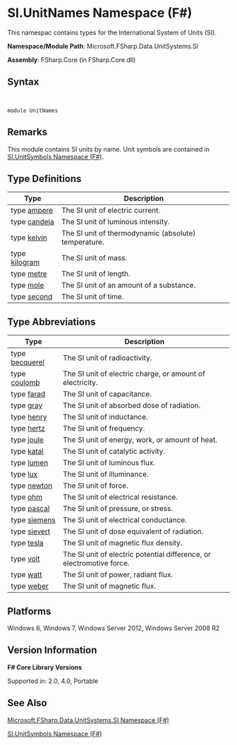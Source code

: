 # SI.UnitNames Namespace (F#)

This namespac contains types for the International System of Units (SI).

**Namespace/Module Path**: Microsoft.FSharp.Data.UnitSystems.SI

**Assembly**: FSharp.Core (in FSharp.Core.dll)


## Syntax


```


module UnitNames

```



## Remarks
This module contains SI units by name. Unit symbols are contained in [SI.UnitSymbols Namespace &#40;F&#35;&#41;](SI.UnitSymbols+Namespace+%28FSharp%29.md).


## Type Definitions


|Type|Description|
|----|-----------|
|type [ampere](http://msdn.microsoft.com/en-us/library/831db12b-b3a0-4faa-8378-458e685c5b5c)|The SI unit of electric current.|
|type [candela](http://msdn.microsoft.com/en-us/library/2202fa6a-766f-4942-9036-74e3026938d6)|The SI unit of luminous intensity.|
|type [kelvin](http://msdn.microsoft.com/en-us/library/3817bf1a-b7a2-4006-bc0c-025d678e6b2c)|The SI unit of thermodynamic (absolute) temperature.|
|type [kilogram](http://msdn.microsoft.com/en-us/library/cedabb88-38e8-483a-8322-98f035d282a5)|The SI unit of mass.|
|type [metre](http://msdn.microsoft.com/en-us/library/1d6c9197-2bda-49fb-b3c2-2f27af3ef010)|The SI unit of length.|
|type [mole](http://msdn.microsoft.com/en-us/library/e00829bd-cdda-4f54-9c8a-18cb067ba9dd)|The SI unit of an amount of a substance.|
|type [second](http://msdn.microsoft.com/en-us/library/b6ceda81-7b8f-4842-bef0-a4269b44c536)|The SI unit of time.|

## Type Abbreviations


|Type|Description|
|----|-----------|
|type [becquerel](http://msdn.microsoft.com/en-us/library/f6e0b4d8-f28a-46df-a772-93ed0a6ac888)|The SI unit of radioactivity.|
|type [coulomb](http://msdn.microsoft.com/en-us/library/2460fe78-24c9-4054-ae76-b96b04e33ba2)|The SI unit of electric charge, or amount of electricity.|
|type [farad](http://msdn.microsoft.com/en-us/library/9e7869d7-7669-4ed1-999d-c1b58695c5dd)|The SI unit of capacitance.|
|type [gray](http://msdn.microsoft.com/en-us/library/f25d1878-3275-4ab6-8ac8-f65bf36c7975)|The SI unit of absorbed dose of radiation.|
|type [henry](http://msdn.microsoft.com/en-us/library/f3a65b1a-6949-4ae7-bdf5-fded7558dcf6)|The SI unit of inductance.|
|type [hertz](http://msdn.microsoft.com/en-us/library/59fa8c8e-1800-4663-9d17-34eb2af7311b)|The SI unit of frequency.|
|type [joule](http://msdn.microsoft.com/en-us/library/1a12eb97-2c0d-490d-a8f7-f2e19bbf2e3c)|The SI unit of energy, work, or amount of heat.|
|type [katal](http://msdn.microsoft.com/en-us/library/aa461c01-c642-4143-82df-e21fcd7305ab)|The SI unit of catalytic activity.|
|type [lumen](http://msdn.microsoft.com/en-us/library/0a63fc1b-d3f1-4edf-95fb-9ddbd63f0fa0)|The SI unit of luminous flux.|
|type [lux](http://msdn.microsoft.com/en-us/library/74224def-1eea-4f1f-8f8b-6a1d5aa45035)|The SI unit of illuminance.|
|type [newton](http://msdn.microsoft.com/en-us/library/f8c0f1b5-58b3-4c7c-904e-26862dc1292f)|The SI unit of force.|
|type [ohm](http://msdn.microsoft.com/en-us/library/d24ad21f-5ad3-4f80-9392-a6b48548561d)|The SI unit of electrical resistance.|
|type [pascal](http://msdn.microsoft.com/en-us/library/3ebe2f0c-cba3-4d61-ae7e-c2c3063fc9b2)|The SI unit of pressure, or stress.|
|type [siemens](http://msdn.microsoft.com/en-us/library/a0ec9042-2dee-4de3-b83c-bf14e69648b1)|The SI unit of electrical conductance.|
|type [sievert](http://msdn.microsoft.com/en-us/library/4a8ae081-c0b9-4d43-a4bf-f68141a427e7)|The SI unit of dose equivalent of radiation.|
|type [tesla](http://msdn.microsoft.com/en-us/library/f8feb14a-b488-439c-b565-7f2e46e645df)|The SI unit of magnetic flux density.|
|type [volt](http://msdn.microsoft.com/en-us/library/8bd87a74-e517-43c6-814c-cc4c65c46db0)|The SI unit of electric potential difference, or electromotive force.|
|type [watt](http://msdn.microsoft.com/en-us/library/d94da070-cea6-445c-9e24-77a41f367946)|The SI unit of power, radiant flux.|
|type [weber](http://msdn.microsoft.com/en-us/library/cb830369-f0d0-459b-8a7c-297151bdba96)|The SI unit of magnetic flux.|

## Platforms
Windows 8, Windows 7, Windows Server 2012, Windows Server 2008 R2


## Version Information
**F# Core Library Versions**

Supported in: 2.0, 4.0, Portable




## See Also
[Microsoft.FSharp.Data.UnitSystems.SI Namespace &#40;F&#35;&#41;](Microsoft.FSharp.Data.UnitSystems.SI+Namespace+%28FSharp%29.md)

[SI.UnitSymbols Namespace &#40;F&#35;&#41;](SI.UnitSymbols+Namespace+%28FSharp%29.md)

